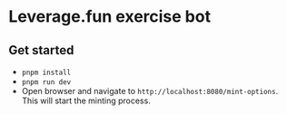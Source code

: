 # Leverage.fun exercise bot

## Get started

- `pnpm install`
- `pnpm run dev`
- Open browser and navigate to `http://localhost:8080/mint-options`. This will start the minting process.
